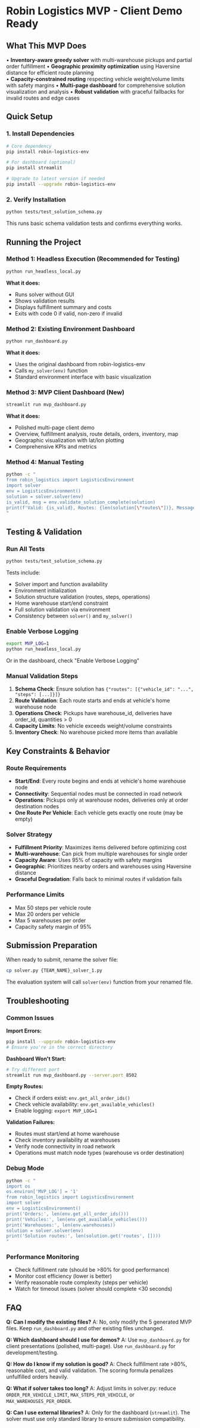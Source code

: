 # Robin Logistics MVP - Client Demo Ready

## What This MVP Does
• **Inventory-aware greedy solver** with multi-warehouse pickups and partial order fulfillment
• **Geographic proximity optimization** using Haversine distance for efficient route planning  
• **Capacity-constrained routing** respecting vehicle weight/volume limits with safety margins
• **Multi-page dashboard** for comprehensive solution visualization and analysis
• **Robust validation** with graceful fallbacks for invalid routes and edge cases

## Quick Setup

### 1. Install Dependencies
```bash
# Core dependency
pip install robin-logistics-env

# For dashboard (optional)
pip install streamlit

# Upgrade to latest version if needed
pip install --upgrade robin-logistics-env
```

### 2. Verify Installation
```bash
python tests/test_solution_schema.py
```
This runs basic schema validation tests and confirms everything works.

## Running the Project

### Method 1: Headless Execution (Recommended for Testing)
```bash
python run_headless_local.py
```
**What it does:**
- Runs solver without GUI
- Shows validation results
- Displays fulfillment summary and costs  
- Exits with code 0 if valid, non-zero if invalid

### Method 2: Existing Environment Dashboard
```bash
python run_dashboard.py
```
**What it does:**
- Uses the original dashboard from robin-logistics-env
- Calls `my_solver(env)` function
- Standard environment interface with basic visualization

### Method 3: MVP Client Dashboard (New)
```bash
streamlit run mvp_dashboard.py
```
**What it does:**
- Polished multi-page client demo
- Overview, fulfillment analysis, route details, orders, inventory, map
- Geographic visualization with lat/lon plotting
- Comprehensive KPIs and metrics

### Method 4: Manual Testing
```bash
python -c "
from robin_logistics import LogisticsEnvironment
import solver
env = LogisticsEnvironment()
solution = solver.solver(env)
is_valid, msg = env.validate_solution_complete(solution)
print(f'Valid: {is_valid}, Routes: {len(solution[\"routes\"])}, Message: {msg}')
"
```

## Testing & Validation

### Run All Tests
```bash
python tests/test_solution_schema.py
```
Tests include:
- Solver import and function availability
- Environment initialization
- Solution structure validation (routes, steps, operations)
- Home warehouse start/end constraint
- Full solution validation via environment
- Consistency between `solver()` and `my_solver()`

### Enable Verbose Logging
```bash
export MVP_LOG=1
python run_headless_local.py
```
Or in the dashboard, check "Enable Verbose Logging"

### Manual Validation Steps
1. **Schema Check**: Ensure solution has `{"routes": [{"vehicle_id": "...", "steps": [...]}]}`
2. **Route Validation**: Each route starts and ends at vehicle's home warehouse node
3. **Operations Check**: Pickups have warehouse_id, deliveries have order_id, quantities > 0
4. **Capacity Limits**: No vehicle exceeds weight/volume constraints
5. **Inventory Check**: No warehouse picked more items than available

## Key Constraints & Behavior

### Route Requirements
- **Start/End**: Every route begins and ends at vehicle's home warehouse node
- **Connectivity**: Sequential nodes must be connected in road network
- **Operations**: Pickups only at warehouse nodes, deliveries only at order destination nodes
- **One Route Per Vehicle**: Each vehicle gets exactly one route (may be empty)

### Solver Strategy
- **Fulfillment Priority**: Maximizes items delivered before optimizing cost
- **Multi-warehouse**: Can pick from multiple warehouses for single order
- **Capacity Aware**: Uses 95% of capacity with safety margins
- **Geographic**: Prioritizes nearby orders and warehouses using Haversine distance
- **Graceful Degradation**: Falls back to minimal routes if validation fails

### Performance Limits
- Max 50 steps per vehicle route
- Max 20 orders per vehicle  
- Max 5 warehouses per order
- Capacity safety margin of 95%

## Submission Preparation

When ready to submit, rename the solver file:
```bash
cp solver.py {TEAM_NAME}_solver_1.py
```

The evaluation system will call `solver(env)` function from your renamed file.

## Troubleshooting

### Common Issues

**Import Errors:**
```bash
pip install --upgrade robin-logistics-env
# Ensure you're in the correct directory
```

**Dashboard Won't Start:**
```bash
# Try different port
streamlit run mvp_dashboard.py --server.port 8502
```

**Empty Routes:**
- Check if orders exist: `env.get_all_order_ids()`
- Check vehicle availability: `env.get_available_vehicles()`  
- Enable logging: `export MVP_LOG=1`

**Validation Failures:**
- Routes must start/end at home warehouse
- Check inventory availability at warehouses
- Verify node connectivity in road network
- Operations must match node types (warehouse vs order destination)

### Debug Mode
```bash
python -c "
import os
os.environ['MVP_LOG'] = '1'
from robin_logistics import LogisticsEnvironment
import solver
env = LogisticsEnvironment()
print('Orders:', len(env.get_all_order_ids()))
print('Vehicles:', len(env.get_available_vehicles()))
print('Warehouses:', len(env.warehouses))
solution = solver.solver(env)
print('Solution routes:', len(solution.get('routes', [])))
"
```

### Performance Monitoring
- Check fulfillment rate (should be >80% for good performance)
- Monitor cost efficiency (lower is better)
- Verify reasonable route complexity (steps per vehicle)
- Watch for timeout issues (solver should complete <30 seconds)

## FAQ

**Q: Can I modify the existing files?**
A: No, only modify the 5 generated MVP files. Keep `run_dashboard.py` and other existing files unchanged.

**Q: Which dashboard should I use for demos?**
A: Use `mvp_dashboard.py` for client presentations (polished, multi-page). Use `run_dashboard.py` for development/testing.

**Q: How do I know if my solution is good?**
A: Check fulfillment rate >80%, reasonable cost, and valid validation. The scoring formula penalizes unfulfilled orders heavily.

**Q: What if solver takes too long?**
A: Adjust limits in solver.py: reduce `ORDER_PER_VEHICLE_LIMIT`, `MAX_STEPS_PER_VEHICLE`, or `MAX_WAREHOUSES_PER_ORDER`.

**Q: Can I use external libraries?**
A: Only for the dashboard (`streamlit`). The solver must use only standard library to ensure submission compatibility.
